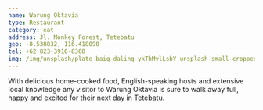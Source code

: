 ```yaml
---
name: Warung Oktavia
type: Restaurant
category: eat
address: Jl. Monkey Forest, Tetebatu
geo: -8.538832, 116.418090
tel: +62 823-3916-8368
img: /img/unsplash/plate-baiq-daling-ykThMylLsbY-unsplash-small-cropped.jpeg
---
```

With delicious home-cooked food, English-speaking hosts and extensive local knowledge any visitor to Warung Oktavia is sure to walk away full, happy and excited for their next day in Tetebatu.